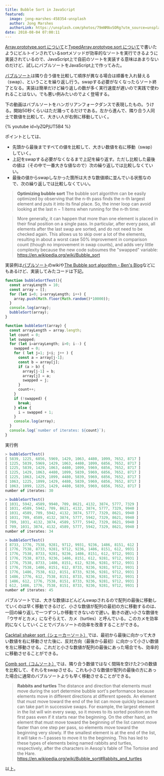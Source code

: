 ```yaml
---
title: Bubble Sort in JavaScript
featured:
  image: jong-marshes-458354-unsplash
  author: Jong Marshes
  authorLink: https://unsplash.com/photos/79mNMAvSORg?utm_source=unsplash&utm_medium=referral&utm_content=creditCopyText
date: 2018-08-04 07:00:11
---
```

[Array.prototype.sort について](https://memolog.org/2018/about-array-prototype-sort.html)と[TypedArray.prototype.sort について](https://memolog.org/2018/about-typedarray-prototype-sort.html)で書いたようにビルトインされているsortメソッドが効率的なソートを実行できるように実装されているので、JavaScript上で自前のソートを実装する意味はあまりないのだけど、試しにバブルソートをJavaScript上で作ってみた。<!-- more -->

[バブルソート](https://en.wikipedia.org/wiki/Bubble_sort)は隣り合う値を比較して順序が異なる場合は順番を入れ替える（swap）、ということを繰り返し行う。swapする必要がなくなったらソート終了となる。実装は簡単だけど繰り返しの数が多く実行速度が遅いので実践で使われることはない。でも悪い例みたいのでよく登場する。

下の動画はバブルソートをハンガリアンフォークダンスで表現したもの。うける。開始50秒くらいはただ踊ってるだけである。左から進んで、隣り合う人同士で数値を比較して、大きい人が右側に移動していく。

{% youtube id=lyZQPjUT5B4 %}

ポイントとしては、

* 先頭から最後まですべての値を比較して、大きい数値を右に移動（swap）していく。
* 上記をswapする必要がなくなるまで上記を繰り返す。ただし比較した最後の値は（その中で一番大きな値なので）次の繰り返しでは比較しなくていい。
* 最後の値からswapしなかった箇所は大きな数値順に並んでいる状態なので、次の繰り返しでは比較しなくていい。

> **Optimizing bubble sort**
The bubble sort algorithm can be easily optimized by observing that the n-th pass finds the n-th largest element and puts it into its final place. So, the inner loop can avoid looking at the last n − 1 items when running for the n-th time:

> More generally, it can happen that more than one element is placed in their final position on a single pass. In particular, after every pass, all elements after the last swap are sorted, and do not need to be checked again. This allows us to skip over a lot of the elements, resulting in about a worst case 50% improvement in comparison count (though no improvement in swap counts), and adds very little complexity because the new code subsumes the "swapped" variable:
https://en.wikipedia.org/wiki/Bubble_sort

実装例は[バブルソート](https://en.wikipedia.org/wiki/Bubble_sort)のwikiや[The Bubble sort algorithm - Ben's Blog](http://blog.benoitvallon.com/sorting-algorithms-in-javascript/the-bubble-sort-algorithm/)などにもあるけど、実装してみたコードは下記。

```javascript
function bubbleSortTest(){
  const arrayLength = 10;
  const array = [];
  for (let i=0; i<arrayLength; i++) {
    array.push(Math.floor(Math.random()*10000));
  }
  console.log(array);
  bubbleSort(array);
}

function bubbleSort(array) {
  const arrayLength = array.length;
  let count = 0;
  let swapped;
  for (let i=arrayLength; i>0; i--) {
    swapped = 0;
    for ( let j=1; j<i; j++ ) {
      const a = array[j-1];
      const b = array[j];
      if (a > b) {
        array[j-1] = b;
        array[j] = a;
        swapped = j;
      }
      count++;
    }
    if (!swapped) {
      break;
    } else {
      i = swapped + 1;
    }
    console.log(array);
  }
  console.log(`number of iterates: ${count}`);
}
```

実行例
```javascript
> bubbleSortTest()
[ 5839, 1225, 6856, 5969, 1429, 1063, 4480, 1099, 7652, 8717 ]
[ 1225, 5839, 5969, 1429, 1063, 4480, 1099, 6856, 7652, 8717 ]
[ 1225, 5839, 1429, 1063, 4480, 1099, 5969, 6856, 7652, 8717 ]
[ 1225, 1429, 1063, 4480, 1099, 5839, 5969, 6856, 7652, 8717 ]
[ 1225, 1063, 1429, 1099, 4480, 5839, 5969, 6856, 7652, 8717 ]
[ 1063, 1225, 1099, 1429, 4480, 5839, 5969, 6856, 7652, 8717 ]
[ 1063, 1099, 1225, 1429, 4480, 5839, 5969, 6856, 7652, 8717 ]
number of iterates: 30

> bubbleSortTest()
[ 1031, 5942, 4589, 9940, 709, 8621, 4132, 3874, 5777, 7329 ]
[ 1031, 4589, 5942, 709, 8621, 4132, 3874, 5777, 7329, 9940 ]
[ 1031, 4589, 709, 5942, 4132, 3874, 5777, 7329, 8621, 9940 ]
[ 1031, 709, 4589, 4132, 3874, 5777, 5942, 7329, 8621, 9940 ]
[ 709, 1031, 4132, 3874, 4589, 5777, 5942, 7329, 8621, 9940 ]
[ 709, 1031, 3874, 4132, 4589, 5777, 5942, 7329, 8621, 9940 ]
number of iterates: 34

> bubbleSortTest()
[ 8733, 1776, 7538, 9281, 9712, 9931, 9236, 1486, 8151, 612 ]
[ 1776, 7538, 8733, 9281, 9712, 9236, 1486, 8151, 612, 9931 ]
[ 1776, 7538, 8733, 9281, 9236, 1486, 8151, 612, 9712, 9931 ]
[ 1776, 7538, 8733, 9236, 1486, 8151, 612, 9281, 9712, 9931 ]
[ 1776, 7538, 8733, 1486, 8151, 612, 9236, 9281, 9712, 9931 ]
[ 1776, 7538, 1486, 8151, 612, 8733, 9236, 9281, 9712, 9931 ]
[ 1776, 1486, 7538, 612, 8151, 8733, 9236, 9281, 9712, 9931 ]
[ 1486, 1776, 612, 7538, 8151, 8733, 9236, 9281, 9712, 9931 ]
[ 1486, 612, 1776, 7538, 8151, 8733, 9236, 9281, 9712, 9931 ]
[ 612, 1486, 1776, 7538, 8151, 8733, 9236, 9281, 9712, 9931 ]
number of iterates: 45
```

バブルソートでは、大きな数値はどんどんswapされるので配列の最後に移動していくのは早く移動できるけど、小さな数値が配列の最初の方に移動するのは、一回の繰り返しで一つずつしか移動できないので遅い。動きの遅い小さな数値を「ウサギとカメ」になぞらえて、カメ（turtles）と呼んでいる。このカメを効率的になくしていくことでバブルソートの効率を改善することができる。

[Cacktail shaker sort（シェーカーソート）](https://en.wikipedia.org/wiki/Cocktail_shaker_sort)では、最初から最後に向かって大きい数値を右に移動させた後に、反対方向（最後から最初）に向かって小さい数値を左に移動させる。これだと小さな数値が配列の最後にあった場合でも、効率的に移動させることができる。

[Comb sort（コムソート）](https://en.wikipedia.org/wiki/Comb_sort)では、隣り合う数値ではなく間隔を空けた2つの数値を比較して、それらをswapさせる。これも小さな数値が配列の最後の方にあった場合に通常のバブルソートよりも早く移動させることができる。

> **Rabbits and turtles**
The distance and direction that elements must move during the sort determine bubble sort's performance because elements move in different directions at different speeds. An element that must move toward the end of the list can move quickly because it can take part in successive swaps. For example, the largest element in the list will win every swap, so it moves to its sorted position on the first pass even if it starts near the beginning. On the other hand, an element that must move toward the beginning of the list cannot move faster than one step per pass, so elements move toward the beginning very slowly. If the smallest element is at the end of the list, it will take n−1 passes to move it to the beginning. This has led to these types of elements being named rabbits and turtles, respectively, after the characters in Aesop's fable of The Tortoise and the Hare.
https://en.wikipedia.org/wiki/Bubble_sort#Rabbits_and_turtles

以上。
